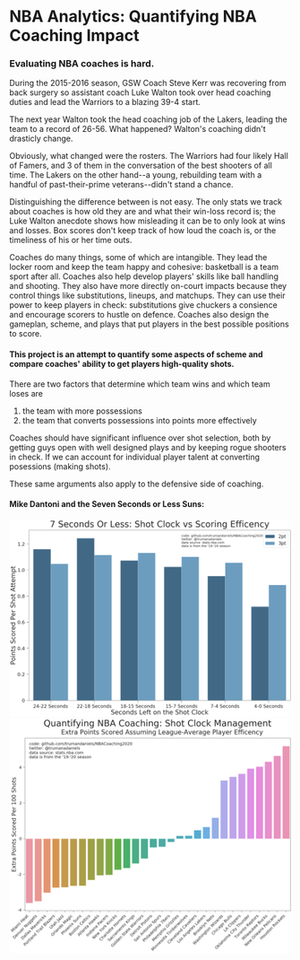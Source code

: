 # NBA Analytics: Quantifying NBA Coaching Impact 

### Evaluating NBA coaches is hard. 

During the 2015-2016 season, GSW Coach Steve Kerr was recovering from back surgery so assistant coach Luke Walton took over head coaching duties and lead the Warriors to a blazing 39-4 start.

The next year Walton took the head coaching job of the Lakers, leading the team to a record of 26-56. What happened? Walton's coaching didn't drasticly change. 

Obviously, what changed were the rosters. The Warriors had four likely Hall of Famers, and 3 of them in the conversation of the best shooters of all time. The Lakers on the other hand--a young, rebuilding team with a handful of past-their-prime veterans--didn't stand a chance. 

Distinguishing the difference between is not easy. The only stats we track about coaches is how old they are and what their win-loss record is; the Luke Walton anecdote shows how misleading it can be to only look at wins and losses. Box scores don't keep track of how loud the coach is, or the timeliness of his or her time outs.  

Coaches do many things, some of which are intangible. They lead the locker room and keep the team happy and cohesive: basketball is a team sport after all. Coaches also help develop players' skills like ball handling and shooting. They also have more directly on-court impacts because they control things like substitutions, lineups, and matchups. They can use their power to keep players in check: substitutions give chuckers a consience and encourage scorers to hustle on defence. Coaches also design the gameplan, scheme, and plays that put players in the best possible positions to score.

#### This project is an attempt to quantify some aspects of scheme and compare coaches' ability to get players high-quality shots. 

There are two factors that determine which team wins and which team loses are
1. the team with more possessions
2. the team that converts possessions into points more effectively

Coaches should have significant influence over shot selection, both by getting guys open with well designed plays and by keeping rogue shooters in check. If we can account for individual player talent at converting posessions (making shots). 

These same arguments also apply to the defensive side of coaching. 

#### Mike Dantoni and the Seven Seconds or Less Suns:

![](ShotClockvsScoringEfficency.png)
![](QuantifyingNBACoachingShotClockManagement.png)
